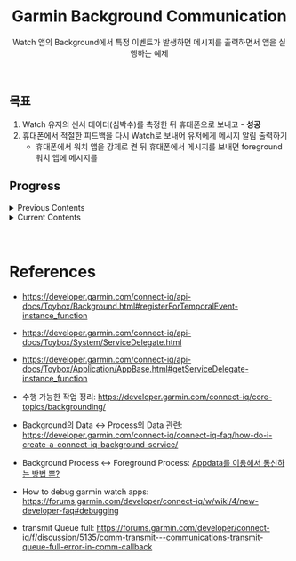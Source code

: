 <div align = "center">
   
# Garmin Background Communication
Watch 앱의 Background에서 특정 이벤트가 발생하면 메시지를 출력하면서 앱을 실행하는 예제
   
</div>


<br>

## 목표
1. Watch 유저의 센서 데이터(심박수)를 측정한 뒤 휴대폰으로 보내고 - **성공**
2. 휴대폰에서 적절한 피드백을 다시 Watch로 보내어 유저에게 메시지 알림 출력하기
   - 휴대폰에서 워치 앱을 강제로 켠 뒤 휴대폰에서 메시지를 보내면 foreground 워치 앱에 메시지를 


## Progress

<details>
<summary>Previous Contents</summary>
<div markdown = "1">

1. 백그라운드 구현 관련
    * 휴대폰이랑 연결이 안되어있어도 데이터는 계속 측정해야할 듯?
        - `phoneConnected`를 기준으로 `exit()`을 결정하면 안될 것 같음
        - `exit()`는 전체 백그라운드 프로세스를 종료하는 것 같음... 
    * ~~Background에서 Fit data Simulation~~: 가능함
    * Background에서 30초 동안 메모리의 Dictionary 변수에 심박수 기록?
        - 이걸 메모리 말고 [Application Storage](https://developer.garmin.com/connect-iq/api-docs/Toybox/Application/Storage.html)에 저장하고, 5분마다(휴대폰이 연결되어있지 않다면 연결될 때) 보내는 건? (근데 그냥 FIT data를 보낼 수 있으면 가장 좋을 것 같음)
            + [Sensor History](https://developer.garmin.com/connect-iq/api-docs/Toybox/SensorHistory.html#getHeartRateHistory-instance_function)를 가져와서 보내는 테스트 해보기
        - 저장데이터 구현 관련해서는 [여기](https://github.com/miharekar/ForecastLine/blob/master/source/ForecastLine.mc)를 참고해보면 좋을듯
        - Background에서는 메모리를 32KB 밖에 못써서 메모리 저장은 X.. 언제 연결될지도 몰라서 이건 안될듯
        - 그러면 `phoneConnected` & `5분 지남` 을 기준으로 `transmit()`을 실행
    * 기록된 변수를 휴대폰으로 보냄
    * 휴대폰으로 보낸 뒤 해당 변수 초기화
        - 초기화할 때 Key로 사용한 값도 초기화  

2. 단일 측정 동작
    * background 심박수 전송 성공
    * ~~Accel Data의 경우 센서 데이터 항목만 바꿔서 보내면 될 것 같음~~ 함수 `getAcceleration()` 추가함
    * 센서 데이터를 받지 못하는 경우 일괄적으로 `-1` 전송  

3. 30초 recording 반복 작업 관련
    * Background에서 Toybox.Timer 사용 불가
        - 어떻게 30초동안 특정 센서 데이터를 일정 간격으로 수집할 것인가?

    ```
    Error: Permission Required
    Details: Module 'Toybox.Timer' not available to 'Background'
    ```

    * Sensor History(혹은 ActivityMonitor)로 지난 Sensor 기록 받아오기
        - `while(iter != null) iter = iter.next()`이거하면 익셉션남 왜지?
        - [Sensor Core Topics](https://developer.garmin.com/connect-iq/core-topics/sensors/)에서 `Sensor.registerSensorDataListener()`를 이용해보는 건 어떨지... → 메모리 초과

    * FIT 파일 접근하는 방법?

    * 현재 시간을 받아와서([참고](https://youtu.be/DPt7rkVZG1s?t=838))
        - oldest 시간보다 30초가 초과되지 않았다면 데이터 수집
        - oldest 시간보다 30초 초과되면 데이터 수집 멈춤
        - oldest 시간의 초기화 업데이트 주기: 새롭게 이벤트가 시작될때마다? < 이걸 어떻게 맞추지?

    * 생각해보니까 Activity Recording이나... 암튼 따로 기록해서 넘길 순 없나  

4. 콜백함수 `registerSensorDataListener` 호출
    * ~~그러나 해당 콜백함수는 Background에서 실행된다고 표시되지만 실제로 앱을 나가게 되면 수집 함수가 호출되지 않음(왜?)~~
        - 센서 데이터 수집 중 앱이 종료되면 수집이 종료됨(에뮬레이터)
        - stack overflow에서 background에서의 callback함수 호출 불가에 관한 [논의](https://stackoverflow.com/questions/66377387/garmin-makewebrequest-in-background-service-delegate-can-not-wake-app-from-callb)가 있었음
        - 실제 디바이스에서 잘 됨! **에뮬레이터 상에서만 백그라운드 디버깅을 어떻게 하는지 이해가 부족했던 것으로 보임**
    * 30초 후 Temporal Background Event는 자동으로 종료되며, 5분뒤에 재실행됨
    * 실제 디바이스 & 휴대폰에서 테스트해본 결과 `transmit`이 안됨 => ~~[garmin forum](https://forums.garmin.com/developer/connect-iq/i/bug-reports/background-event-system-does-not-work) 확인 결과 메모리가 부족한 것으로 보임~~ log file을 생성하여 디버그해본 결과 transmit이 되긴 하는데 지연이 있을 때가 있음
        - 워치 앱에서 콜백함수는 주기적으로 호출을 잘 하는 것 같은데 휴대폰에서 약간의 지연이 생김
    * `for`문은 돌리면 당연히 시간 조절이 안되고 1초 안에 순식간에 많은 프레임을 반복한 뒤 종료됨

</div>
</details>

<details>
<summary>Current Contents</summary>
<div markdown = "1">

* Emulator에서 `registerSensorDataListener`의 콜백함수를 주기적으로 호출해서 `SensorData`가 측정됨
* 콜백함수 내에서 `Transmit()`을 호출, 콜백 함수 호출 주기로 데이터 전송

</div>
</details>

<br>

<br>

# References
* <https://developer.garmin.com/connect-iq/api-docs/Toybox/Background.html#registerForTemporalEvent-instance_function>
* <https://developer.garmin.com/connect-iq/api-docs/Toybox/System/ServiceDelegate.html>
* <https://developer.garmin.com/connect-iq/api-docs/Toybox/Application/AppBase.html#getServiceDelegate-instance_function>  

* 수행 가능한 작업 정리: <https://developer.garmin.com/connect-iq/core-topics/backgrounding/>
* Background의 Data ↔ Process의 Data 관련: <https://developer.garmin.com/connect-iq/connect-iq-faq/how-do-i-create-a-connect-iq-background-service/>
* Background Process ↔ Foreground Process: [Appdata를 이용해서 통신하는 방법 뿐?](https://forums.garmin.com/developer/connect-iq/f/discussion/284157/can-i-force-a-running-background-to-quit-when-the-mainapp-starts-up)

* How to debug garmin watch apps: <https://forums.garmin.com/developer/connect-iq/w/wiki/4/new-developer-faq#debugging>
* transmit Queue full: <https://forums.garmin.com/developer/connect-iq/f/discussion/5135/comm-transmit---communications-transmit-queue-full-error-in-comm-callback>
